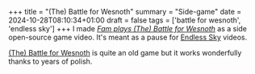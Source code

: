 +++
title = "(The) Battle for Wesnoth"
summary = "Side-game"
date = 2024-10-28T08:10:34+01:00
draft = false
tags = ['battle for wesnoth', 'endless sky']
+++
I made [*Fam plays (The) Battle for Wesnoth*](https://www.youtube.com/watch?v=mj47BQQIPFg) as a side open-source game video. It's meant as a pause for [Endless Sky](https://endless-sky.github.io/) videos.

[(The) Battle for Wesnoth](https://www.youtube.com/watch?v=mj47BQQIPFg) is quite an old game but it works wonderfully thanks to years of polish.
